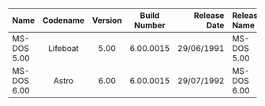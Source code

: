 | Name                                                   | Codename          | Version | Build Number      | Release Date | Release Name                                             |
| :----------------------------------------------------- | :---------------: | :-----: | :---------------: | -----------: | :------------------------------------------------------- |
| MS-DOS 5.00                                            | Lifeboat          | 5.00    | 6.00.0015         |  29/06/1991  | MS-DOS 5.00                                              |
| MS-DOS 6.00                                            | Astro             | 6.00    | 6.00.0015         |  29/07/1992  | MS-DOS 6.00                                              |